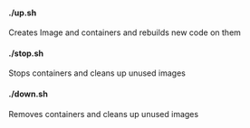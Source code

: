 #### ./up.sh 
Creates Image and containers and rebuilds new code on them

#### ./stop.sh
Stops containers and cleans up unused images

#### ./down.sh
Removes containers and cleans up unused images


